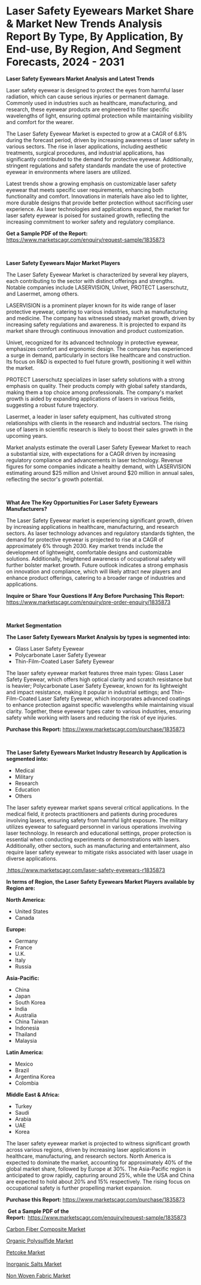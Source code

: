 <p><h1>Laser Safety Eyewears Market Share & Market New Trends Analysis Report By Type, By Application, By End-use, By Region, And Segment Forecasts, 2024 - 2031</h1></p><p><strong>Laser Safety Eyewears Market Analysis and Latest Trends</strong></p>
<p><p>Laser safety eyewear is designed to protect the eyes from harmful laser radiation, which can cause serious injuries or permanent damage. Commonly used in industries such as healthcare, manufacturing, and research, these eyewear products are engineered to filter specific wavelengths of light, ensuring optimal protection while maintaining visibility and comfort for the wearer.</p><p>The Laser Safety Eyewear Market is expected to grow at a CAGR of 6.8% during the forecast period, driven by increasing awareness of laser safety in various sectors. The rise in laser applications, including aesthetic treatments, surgical procedures, and industrial applications, has significantly contributed to the demand for protective eyewear. Additionally, stringent regulations and safety standards mandate the use of protective eyewear in environments where lasers are utilized.</p><p>Latest trends show a growing emphasis on customizable laser safety eyewear that meets specific user requirements, enhancing both functionality and comfort. Innovations in materials have also led to lighter, more durable designs that provide better protection without sacrificing user experience. As laser technologies and applications expand, the market for laser safety eyewear is poised for sustained growth, reflecting the increasing commitment to worker safety and regulatory compliance.</p></p>
<p><strong>Get a Sample PDF of the Report:&nbsp;</strong> <a href="https://www.marketscagr.com/enquiry/request-sample/1835873?utm_campaign=1693&utm_medium=2&utm_source=Github&utm_content=ia&utm_term=16102024&utm_id=laser-safety-eyewears">https://www.marketscagr.com/enquiry/request-sample/1835873</a></p>
<p>&nbsp;</p>
<p><strong>Laser Safety Eyewears Major Market Players</strong></p>
<p><p>The Laser Safety Eyewear Market is characterized by several key players, each contributing to the sector with distinct offerings and strengths. Notable companies include LASERVISION, Univet, PROTECT Laserschutz, and Lasermet, among others.</p><p>LASERVISION is a prominent player known for its wide range of laser protective eyewear, catering to various industries, such as manufacturing and medicine. The company has witnessed steady market growth, driven by increasing safety regulations and awareness. It is projected to expand its market share through continuous innovation and product customization.</p><p>Univet, recognized for its advanced technology in protective eyewear, emphasizes comfort and ergonomic design. The company has experienced a surge in demand, particularly in sectors like healthcare and construction. Its focus on R&D is expected to fuel future growth, positioning it well within the market.</p><p>PROTECT Laserschutz specializes in laser safety solutions with a strong emphasis on quality. Their products comply with global safety standards, making them a top choice among professionals. The company's market growth is aided by expanding applications of lasers in various fields, suggesting a robust future trajectory.</p><p>Lasermet, a leader in laser safety equipment, has cultivated strong relationships with clients in the research and industrial sectors. The rising use of lasers in scientific research is likely to boost their sales growth in the upcoming years. </p><p>Market analysts estimate the overall Laser Safety Eyewear Market to reach a substantial size, with expectations for a CAGR driven by increasing regulatory compliance and advancements in laser technology. Revenue figures for some companies indicate a healthy demand, with LASERVISION estimating around $25 million and Univet around $20 million in annual sales, reflecting the sector's growth potential.</p></p>
<p>&nbsp;</p>
<p><strong>What Are The Key Opportunities For Laser Safety Eyewears Manufacturers?</strong></p>
<p><p>The Laser Safety Eyewear market is experiencing significant growth, driven by increasing applications in healthcare, manufacturing, and research sectors. As laser technology advances and regulatory standards tighten, the demand for protective eyewear is projected to rise at a CAGR of approximately 6% through 2030. Key market trends include the development of lightweight, comfortable designs and customizable solutions. Additionally, heightened awareness of occupational safety will further bolster market growth. Future outlook indicates a strong emphasis on innovation and compliance, which will likely attract new players and enhance product offerings, catering to a broader range of industries and applications.</p></p>
<p><strong>Inquire or Share Your Questions If Any Before Purchasing This Report:</strong> <a href="https://www.marketscagr.com/enquiry/pre-order-enquiry/1835873?utm_campaign=1693&utm_medium=2&utm_source=Github&utm_content=ia&utm_term=16102024&utm_id=laser-safety-eyewears">https://www.marketscagr.com/enquiry/pre-order-enquiry/1835873</a></p>
<p>&nbsp;</p>
<p><strong>Market Segmentation</strong></p>
<p><strong>The Laser Safety Eyewears Market Analysis by types is segmented into:</strong></p>
<p><ul><li>Glass Laser Safety Eyewear</li><li>Polycarbonate Laser Safety Eyewear</li><li>Thin-Film-Coated Laser Safety Eyewear</li></ul></p>
<p><p>The laser safety eyewear market features three main types: Glass Laser Safety Eyewear, which offers high optical clarity and scratch resistance but is heavier; Polycarbonate Laser Safety Eyewear, known for its lightweight and impact resistance, making it popular in industrial settings; and Thin-Film-Coated Laser Safety Eyewear, which incorporates advanced coatings to enhance protection against specific wavelengths while maintaining visual clarity. Together, these eyewear types cater to various industries, ensuring safety while working with lasers and reducing the risk of eye injuries.</p></p>
<p><strong>Purchase this Report:&nbsp;</strong><a href="https://www.marketscagr.com/purchase/1835873?utm_campaign=1693&utm_medium=2&utm_source=Github&utm_content=ia&utm_term=16102024&utm_id=laser-safety-eyewears">https://www.marketscagr.com/purchase/1835873</a></p>
<p>&nbsp;</p>
<p><strong>The Laser Safety Eyewears Market Industry Research by Application is segmented into:</strong></p>
<p><ul><li>Medical</li><li>Military</li><li>Research</li><li>Education</li><li>Others</li></ul></p>
<p><p>The laser safety eyewear market spans several critical applications. In the medical field, it protects practitioners and patients during procedures involving lasers, ensuring safety from harmful light exposure. The military utilizes eyewear to safeguard personnel in various operations involving laser technology. In research and educational settings, proper protection is essential when conducting experiments or demonstrations with lasers. Additionally, other sectors, such as manufacturing and entertainment, also require laser safety eyewear to mitigate risks associated with laser usage in diverse applications.</p></p>
<p><a href="https://www.marketscagr.com/laser-safety-eyewears-r1835873?utm_campaign=1693&utm_medium=2&utm_source=Github&utm_content=ia&utm_term=16102024&utm_id=laser-safety-eyewears">&nbsp;https://www.marketscagr.com/laser-safety-eyewears-r1835873</a></p>
<p><strong>In terms of Region, the Laser Safety Eyewears Market Players available by Region are:</strong></p>
<p>
    <p> <strong> North America: </strong>
        <ul>
            <li>United States</li>
            <li>Canada</li>
        </ul>
        </p> 
    <p> <strong> Europe: </strong>
        <ul>
            <li>Germany</li>
            <li>France</li>
            <li>U.K.</li>
            <li>Italy</li>
            <li>Russia</li>
        </ul>
        </p> 
    <p> <strong> Asia-Pacific: </strong>
        <ul>
            <li>China</li>
            <li>Japan</li>
            <li>South Korea</li>
            <li>India</li>
            <li>Australia</li>
            <li>China Taiwan</li>
            <li>Indonesia</li>
            <li>Thailand</li>
            <li>Malaysia</li>
        </ul>
        </p> 
    <p> <strong> Latin America: </strong>
        <ul>
            <li>Mexico</li>
            <li>Brazil</li>
            <li>Argentina Korea</li>
            <li>Colombia</li>
        </ul>
        </p> 
    <p> <strong> Middle East & Africa: </strong>
        <ul>
            <li>Turkey</li>
            <li>Saudi</li>
            <li>Arabia</li>
            <li>UAE</li>
            <li>Korea</li>
        </ul>
    </p>
    </p>
<p><p>The laser safety eyewear market is projected to witness significant growth across various regions, driven by increasing laser applications in healthcare, manufacturing, and research sectors. North America is expected to dominate the market, accounting for approximately 40% of the global market share, followed by Europe at 30%. The Asia-Pacific region is anticipated to grow rapidly, capturing around 25%, while the USA and China are expected to hold about 20% and 15% respectively. The rising focus on occupational safety is further propelling market expansion.</p></p>
<p><strong>Purchase this Report: </strong><a href="https://www.marketscagr.com/purchase/1835873?utm_campaign=1693&utm_medium=2&utm_source=Github&utm_content=ia&utm_term=16102024&utm_id=laser-safety-eyewears">https://www.marketscagr.com/purchase/1835873</a></p>
<p>&nbsp;<strong>Get a Sample PDF of the Report:&nbsp;&nbsp;</strong><a href="https://www.marketscagr.com/enquiry/request-sample/1835873?utm_campaign=1693&utm_medium=2&utm_source=Github&utm_content=ia&utm_term=16102024&utm_id=laser-safety-eyewears">https://www.marketscagr.com/enquiry/request-sample/1835873</a></p>
<p><strong></strong></p>
<p><p><a href="https://www.linkedin.com/pulse/global-carbon-fiber-composite-market-landscape-future-trends-6tepc?utm_campaign=1693&utm_medium=2&utm_source=Github&utm_content=ia&utm_term=16102024&utm_id=laser-safety-eyewears">Carbon Fiber Composite Market</a></p><p><a href="https://www.linkedin.com/pulse/global-organic-polysulfide-industry-analysis-share-growth-ggpqc?utm_campaign=1693&utm_medium=2&utm_source=Github&utm_content=ia&utm_term=16102024&utm_id=laser-safety-eyewears">Organic Polysulfide Market</a></p><p><a href="https://www.linkedin.com/pulse/decoding-petcoke-industry-dynamics-strategic-imperatives-eomic?utm_campaign=1693&utm_medium=2&utm_source=Github&utm_content=ia&utm_term=16102024&utm_id=laser-safety-eyewears">Petcoke Market</a></p><p><a href="https://www.linkedin.com/pulse/global-inorganic-salts-industry-analysis-share-growth-trends-ho1jc?utm_campaign=1693&utm_medium=2&utm_source=Github&utm_content=ia&utm_term=16102024&utm_id=laser-safety-eyewears">Inorganic Salts Market</a></p><p><a href="https://www.linkedin.com/pulse/market-insights-global-non-woven-fabric-forecast-innovation-el0ac?utm_campaign=1693&utm_medium=2&utm_source=Github&utm_content=ia&utm_term=16102024&utm_id=laser-safety-eyewears">Non Woven Fabric Market</a></p></p>